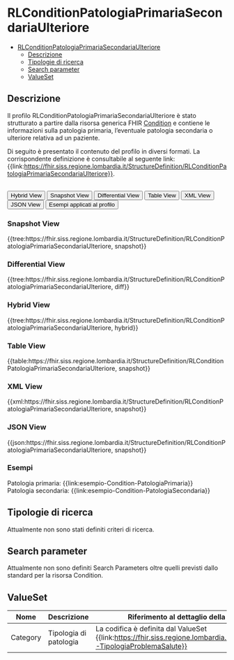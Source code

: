 # RLConditionPatologiaPrimariaSecondariaUlteriore

- [RLConditionPatologiaPrimariaSecondariaUlteriore](#rlconditionpatologiaprimariasecondariaulteriore)
  - [Descrizione](#descrizione)
  - [Tipologie di ricerca](#tipologie-di-ricerca)
  - [Search parameter](#search-parameter)
  - [ValueSet](#valueset)

## Descrizione

Il profilo RLConditionPatologiaPrimariaSecondariaUlteriore è stato strutturato a partire dalla risorsa generica FHIR  [Condition](http://hl7.org/fhir/R4/condition.html) e contiene le informazioni sulla patologia primaria, l’eventuale patologia secondaria o ulteriore relativa ad un paziente.

Di seguito è presentato il contenuto del profilo in diversi formati. La corrispondente definizione è consultabile al seguente link: {{link:https://fhir.siss.regione.lombardia.it/StructureDefinition/RLConditionPatologiaPrimariaSecondariaUlteriore}}.

<br>
<div class="tab">
  <button class="tablinks active" onclick="openTab(event, 'Hybrid View')">Hybrid View</button>
  <button class="tablinks" onclick="openTab(event, 'Snapshot View')">Snapshot View</button>
  <button class="tablinks" onclick="openTab(event, 'Differential View')">Differential View</button>
  <button class="tablinks" onclick="openTab(event, 'Table View')">Table View</button>
  <button class="tablinks" onclick="openTab(event, 'XML View')">XML View</button>
  <button class="tablinks" onclick="openTab(event, 'JSON View')">JSON View</button>
  <button class="tablinks" onclick="openTab(event, 'Esempi')">Esempi applicati al profilo</button>
</div>

<div id="Snapshot View" class="tabcontent">
  <h3>Snapshot View</h3>
{{tree:https://fhir.siss.regione.lombardia.it/StructureDefinition/RLConditionPatologiaPrimariaSecondariaUlteriore, snapshot}}
</div>

<div id="Differential View" class="tabcontent">
  <h3>Differential View</h3>
{{tree:https://fhir.siss.regione.lombardia.it/StructureDefinition/RLConditionPatologiaPrimariaSecondariaUlteriore, diff}}
</div>

<div id="Hybrid View" class="tabcontent"  style="display:block">
  <h3>Hybrid View</h3>
{{tree:https://fhir.siss.regione.lombardia.it/StructureDefinition/RLConditionPatologiaPrimariaSecondariaUlteriore, hybrid}}
</div>

<div id="Table View" class="tabcontent">
  <h3>Table View</h3>
{{table:https://fhir.siss.regione.lombardia.it/StructureDefinition/RLConditionPatologiaPrimariaSecondariaUlteriore, snapshot}}
</div>

<div id="XML View" class="tabcontent">
  <h3>XML View</h3>
{{xml:https://fhir.siss.regione.lombardia.it/StructureDefinition/RLConditionPatologiaPrimariaSecondariaUlteriore, snapshot}}
</div>

<div id="JSON View" class="tabcontent">
  <h3>JSON View</h3>
{{json:https://fhir.siss.regione.lombardia.it/StructureDefinition/RLConditionPatologiaPrimariaSecondariaUlteriore, snapshot}}
</div>

<div id="Esempi" class="tabcontent">
  <h3>Esempi</h3>
  Patologia primaria: {{link:esempio-Condition-PatologiaPrimaria}}
  <br>
  Patologia secondaria: {{link:esempio-Condition-PatologiaSecondaria}}
</div>

<!-- ===================================================FINE SEZIONE=================================================== -->

## Tipologie di ricerca

Attualmente non sono stati definiti criteri di ricerca.

<!-- ===================================================FINE SEZIONE=================================================== -->

## Search parameter

Attualmente non sono definiti Search Parameters oltre quelli previsti dallo standard per la risorsa Condition.

<!-- ===================================================FINE SEZIONE=================================================== -->

## ValueSet

| Nome | Descrizione | Riferimento al dettaglio della codifica |
|---|---|---|
| Category | Tipologia di patologia | La codifica è definita dal ValueSet {{link:https://fhir.siss.regione.lombardia.it/ValueSet/SGDT-TipologiaProblemaSalute}} |